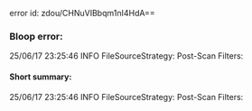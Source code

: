 error id: zdou/CHNuVIBbqm1nI4HdA==
### Bloop error:

25/06/17 23:25:46 INFO FileSourceStrategy: Post-Scan Filters:
#### Short summary: 

25/06/17 23:25:46 INFO FileSourceStrategy: Post-Scan Filters: